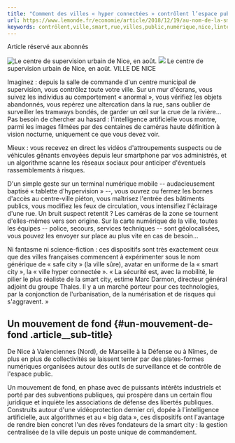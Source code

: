 ```yaml
---
title: "Comment des villes « hyper connectées » contrôlent l’espace public"
url: https://www.lemonde.fr/economie/article/2018/12/19/au-nom-de-la-smart-city-des-villes-sous-surveillance_5399527_3234.html
keywords: contrôlent,ville,smart,rue,villes,public,numérique,nice,lintelligence,connectées,supervision,lespace,city,hyper,mouvement,publiques
---
```

Article réservé aux abonnés

![Le centre de supervision urbain de Nice, en août.](https://img.lemde.fr/2018/12/18/0/0/5760/3840/688/0/60/0/5cc7a21_SVulgwMlyp0tRmx8gyoTOSLA.jpg) ![](https://img.lemde.fr/2018/12/18/0/0/5760/3840/688/0/60/0/5cc7a21_SVulgwMlyp0tRmx8gyoTOSLA.jpg) Le centre de supervision urbain de Nice, en août. VILLE DE NICE

Imaginez : depuis la salle de commande d'un centre municipal de supervision, vous contrôlez toute votre ville. Sur un mur d'écrans, vous suivez les individus au comportement « anormal », vous vérifiez les objets abandonnés, vous repérez une altercation dans la rue, sans oublier de surveiller les tramways bondés, de garder un œil sur la crue de la rivière... Pas besoin de chercher au hasard : l'intelligence artificielle vous montre, parmi les images filmées par des centaines de caméras haute définition à vision nocturne, uniquement ce que vous devez voir.

Mieux : vous recevez en direct les vidéos d'attroupements suspects ou de véhicules gênants envoyées depuis leur smartphone par vos administrés, et un algorithme scanne les réseaux sociaux pour anticiper d'éventuels rassemblements à risques.

D'un simple geste sur un terminal numérique mobile -- audacieusement baptisé « tablette d'hypervision » --, vous ouvrez ou fermez les bornes d'accès au centre-ville piéton, vous maîtrisez l'entrée des bâtiments publics, vous modifiez les feux de circulation, vous intensifiez l'éclairage d'une rue. Un bruit suspect retentit ? Les caméras de la zone se tournent d'elles-mêmes vers son origine. Sur la carte numérique de la ville, toutes les équipes -- police, secours, services techniques -- sont géolocalisées, vous pouvez les envoyer sur place au plus vite en cas de besoin...

Ni fantasme ni science-fiction : ces dispositifs sont très exactement ceux que des villes françaises commencent à expérimenter sous le nom générique de « safe city » (la ville sûre), avatar en uniforme de la « smart city », la « ville hyper connectée ». « La sécurité est, avec la mobilité, le pilier le plus réaliste de la smart city, estime Marc Darmon, directeur général adjoint du groupe Thales. Il y a un marché porteur pour ces technologies, par la conjonction de l'urbanisation, de la numérisation et de risques qui s'aggravent. »

Un mouvement de fond {#un-mouvement-de-fond .article__sub-title}
--------------------

De Nice à Valenciennes (Nord), de Marseille à la Défense ou à Nîmes, de plus en plus de collectivités se laissent tenter par des plates-formes numériques organisées autour des outils de surveillance et de contrôle de l'espace public.

Un mouvement de fond, en phase avec de puissants intérêts industriels et porté par des subventions publiques, qui prospère dans un certain flou juridique et inquiète les associations de défense des libertés publiques. Construits autour d'une vidéoprotection dernier cri, dopée à l'intelligence artificielle, aux algorithmes et au « big data », ces dispositifs ont l'avantage de rendre bien concret l'un des rêves fondateurs de la smart city : la gestion centralisée de la ville depuis un poste unique de commandement.
